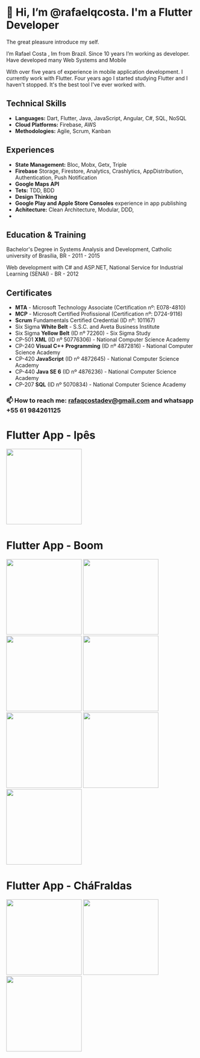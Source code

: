 # 👋 Hi, I’m @rafaelqcosta. I'm a Flutter Developer 



The great pleasure introduce my self.

I’m Rafael Costa , Im from Brazil. Since 10 years I’m working as developer. Have developed many Web Systems and Mobile

With over five years of experience in mobile application development. I currently work with Flutter. Four years ago I started studying Flutter and I haven't stopped. It's the best tool I've ever worked with.

## Technical Skills

- **Languages:** Dart, Flutter,  Java, JavaScript, Angular, C#, SQL, NoSQL
- **Cloud Platforms:** Firebase, AWS
- **Methodologies:** Agile, Scrum, Kanban


## Experiences

- **State Management:** Bloc, Mobx,  Getx, Triple
- **Firebase** Storage, Firestore, Analytics, Crashlytics, AppDistribution, Authentication, Push Notification
- **Google Maps API**
- **Tets:** TDD, BDD 
- **Design Thinking**
- **Google Play and Apple Store Consoles** experience in app publishing
- **Achitecture:** Clean Architecture, Modular, DDD, 
- 




## Education & Training

Bachelor's Degree in Systems Analysis and Development, Catholic university of Brasília, BR - 2011 - 2015

Web development with C# and ASP.NET, National Service for Industrial Learning (SENAI) - BR - 2012


## Certificates

- **MTA** - Microsoft Technology Associate (Certification nº: E078-4810)
- **MCP** - Microsoft Certified Profissional (Certification nº: D724-9116)
- **Scrum** Fundamentals Certified Credential (ID nº: 101167)
- Six Sigma **White Belt** - S.S.C. and Aveta Business Institute
- Six Sigma **Yellow Belt** (ID nº 72260) - Six Sigma Study
- CP-501 **XML** (ID nº 50776306) - National Computer Science Academy
- CP-240 **Visual C++ Programming** (ID nº 4872816) - National Computer Science Academy
- CP-420 **JavaScript** (ID nº 4872645) - National Computer Science Academy
- CP-440 **Java SE 6** (ID nº 4876236) - National Computer Science Academy
- CP-207 **SQL** (ID nº 5070834) - National Computer Science Academy








### 📫 How to reach me: rafaqcostadev@gmail.com and whatsapp +55 61 984261125


# Flutter App - Ipês

<img src="/ipes/ipes.gif" width="200">

# Flutter App - Boom

<div class="image123">
    <img src="boom/Screenshot_20211005-182132.jpg" width="200">
<img src="boom/Screenshot_20211005-182143.jpg" width="200">
<img src="boom/Screenshot_20211005-182149.jpg" width="200">
<img src="boom/Screenshot_20211005-182156.jpg" width="200">
<img src="boom/Screenshot_20211005-182213.jpg" width="200">
<img src="boom/Screenshot_20211005-182220.jpg" width="200">
<img src="boom/Screenshot_20211005-182230.jpg" width="200">
</div>

# Flutter App - CháFraldas 

<div class="image123">
    <img src="chafraldas/Cha%20fraldas1.png" width="200">
    <img src="chafraldas/Cha%20fraldas2.png" width="200">
    <img src="chafraldas/Cha%20fraldas3.png" width="200">
</div>

